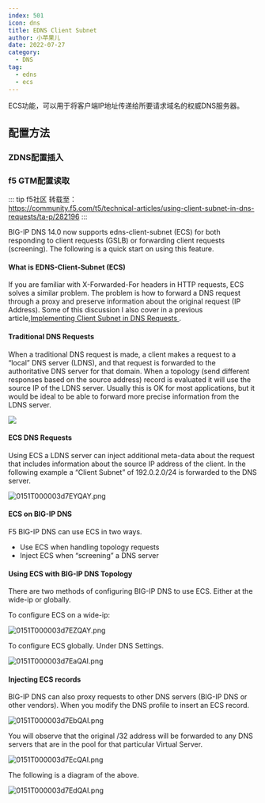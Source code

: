 ```yaml
---
index: 501
icon: dns
title: EDNS Client Subnet
author: 小苹果儿
date: 2022-07-27
category:
  - DNS
tag:
  - edns
  - ecs
---
```


ECS功能，可以用于将客户端IP地址传递给所要请求域名的权威DNS服务器。

## 配置方法
### ZDNS配置插入

### f5 GTM配置读取
::: tip f5社区
转载至：  
https://community.f5.com/t5/technical-articles/using-client-subnet-in-dns-requests/ta-p/282196
:::

BIG-IP DNS 14.0 now supports edns-client-subnet (ECS) for both responding to client requests (GSLB) or forwarding client requests (screening). The following is a quick start on using this feature.

#### What is EDNS-Client-Subnet (ECS)

If you are familiar with X-Forwarded-For headers in HTTP requests, ECS solves a similar problem. The problem is how to forward a DNS request through a proxy and preserve information about the original request (IP Address). Some of this discussion I also cover in a previous article,[Implementing Client Subnet in DNS Requests ](https://devcentral.f5.com/s/articles/implementing-client-subnet-in-dns-requests).

#### Traditional DNS Requests

When a traditional DNS request is made, a client makes a request to a “local” DNS server (LDNS), and that request is forwarded to the authoritative DNS server for that domain. When a topology (send different responses based on the source address) record is evaluated it will use the source IP of the LDNS server. Usually this is OK for most applications, but it would be ideal to be able to forward more precise information from the LDNS server.

![](https://community.f5.com/t5/image/serverpage/image-id/6994i1672E85A3CA93772)

#### ECS DNS Requests

Using ECS a LDNS server can inject additional meta-data about the request that includes information about the source IP address of the client. In the following example a “Client Subnet” of 192.0.2.0/24 is forwarded to the DNS server.

![0151T000003d7EYQAY.png](https://community.f5.com/t5/image/serverpage/image-id/5611i9E1BAB0C32338836/image-size/large?v=v2&px=999)

#### ECS on BIG-IP DNS

F5 BIG-IP DNS can use ECS in two ways.

- Use ECS when handling topology requests
- Inject ECS when “screening” a DNS server

#### Using ECS with BIG-IP DNS Topology

There are two methods of configuring BIG-IP DNS to use ECS. Either at the wide-ip or globally.

To configure ECS on a wide-ip:

![0151T000003d7EZQAY.png](https://community.f5.com/t5/image/serverpage/image-id/3206i78F8DDD9C7DF532C/image-size/large?v=v2&px=999)

To configure ECS globally. Under DNS Settings.

![0151T000003d7EaQAI.png](https://community.f5.com/t5/image/serverpage/image-id/748iDB9A2F4708C665AA/image-size/large?v=v2&px=999)

#### Injecting ECS records

BIG-IP DNS can also proxy requests to other DNS servers (BIG-IP DNS or other vendors). When you modify the DNS profile to insert an ECS record.

![0151T000003d7EbQAI.png](https://community.f5.com/t5/image/serverpage/image-id/9882iBA42E4077407A707/image-size/large?v=v2&px=999)

You will observe that the original /32 address will be forwarded to any DNS servers that are in the pool for that particular Virtual Server.

![0151T000003d7EcQAI.png](https://community.f5.com/t5/image/serverpage/image-id/2331iFF7C8369B2999ADB/image-size/large?v=v2&px=999)

The following is a diagram of the above.

![0151T000003d7EdQAI.png](https://community.f5.com/t5/image/serverpage/image-id/6961iF22CA9584464C1AE/image-size/large?v=v2&px=999)